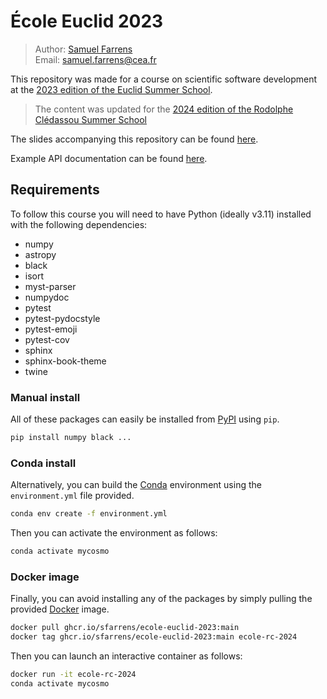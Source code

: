 # École Euclid 2023
> Author: [Samuel Farrens](https://sfarrens.github.io/)  
> Email: samuel.farrens@cea.fr

This repository was made for a course on scientific software development at the [2023 edition of the Euclid Summer School](https://ecole-euclid.cnrs.fr/2023-accueil/).

> The content was updated for the [2024 edition of the Rodolphe Clédassou Summer School](https://ecole-euclid.cnrs.fr/2024-accueil/)

The slides accompanying this repository can be found [here](https://sfarrens.github.io/presentations/#/).

Example API documentation can be found [here](https://sfarrens.github.io/ecole-euclid-2023/).

## Requirements

To follow this course you will need to have Python (ideally v3.11) installed with the following dependencies:

- numpy
- astropy
- black
- isort
- myst-parser
- numpydoc
- pytest
- pytest-pydocstyle
- pytest-emoji
- pytest-cov
- sphinx
- sphinx-book-theme
- twine

### Manual install

All of these packages can easily be installed from [PyPI](https://pypi.org/) using `pip`.

```bash
pip install numpy black ...
```

### Conda install

Alternatively, you can build the [Conda](https://docs.conda.io/) environment using the `environment.yml` file provided.

```bash
conda env create -f environment.yml
```

Then you can activate the environment as follows:

```bash
conda activate mycosmo
```

### Docker image

Finally, you can avoid installing any of the packages by simply pulling the provided [Docker](https://www.docker.com/) image.

```bash
docker pull ghcr.io/sfarrens/ecole-euclid-2023:main
docker tag ghcr.io/sfarrens/ecole-euclid-2023:main ecole-rc-2024
```

Then you can launch an interactive container as follows:

```bash
docker run -it ecole-rc-2024
conda activate mycosmo
```